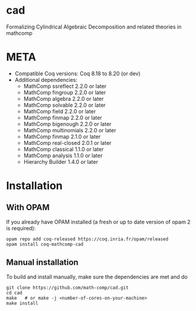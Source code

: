 # cad
Formalizing Cylindrical Algebraic Decomposition and related theories in mathcomp

# META
- Compatible Coq versions: Coq 8.18 to 8.20 (or dev)
- Additional dependencies:
	- MathComp ssreflect 2.2.0 or later
	- MathComp fingroup 2.2.0 or later
	- MathComp algebra 2.2.0 or later
	- MathComp solvable 2.2.0 or later
	- MathComp field 2.2.0 or later
	- MathComp finmap 2.2.0 or later
	- MathComp bigenough 2.2.0 or later
	- MathComp multinomials 2.2.0 or later
	- MathComp finmap 2.1.0 or later
	- MathComp real-closed 2.0.1 or later
	- MathComp classical 1.1.0 or later
	- MathComp analysis 1.1.0 or later
	- Hierarchy Builder 1.4.0 or later

# Installation
## With OPAM
If you already have OPAM installed (a fresh or up to date version of opam 2 is required):

```
opam repo add coq-released https://coq.inria.fr/opam/released
opam install coq-mathcomp-cad
```

## Manual installation
To build and install manually, make sure the dependencies are met and do 

```
git clone https://github.com/math-comp/cad.git
cd cad
make   # or make -j <number-of-cores-on-your-machine> 
make install
```
